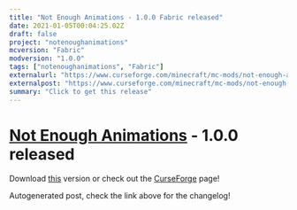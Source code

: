 ```yaml
---
title: "Not Enough Animations - 1.0.0 Fabric released"
date: 2021-01-05T00:04:25.02Z
draft: false
project: "notenoughanimations"
mcversion: "Fabric"
modversion: "1.0.0"
tags: ["notenoughanimations", "Fabric"]
externalurl: "https://www.curseforge.com/minecraft/mc-mods/not-enough-animations/files/3158765"
externalpost: "https://www.curseforge.com/minecraft/mc-mods/not-enough-animations/files/3158765"
summary: "Click to get this release"
---
```

# [Not Enough Animations](/project/notenoughanimations) - 1.0.0 released
Download [this](https://www.curseforge.com/minecraft/mc-mods/not-enough-animations/files/3158765) version or check out the [CurseForge](https://www.curseforge.com/minecraft/mc-mods/not-enough-animations) page!

Autogenerated post, check the link above for the changelog!
